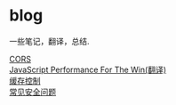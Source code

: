 # blog
一些笔记，翻译，总结.

[CORS](2016/CORS.md)  
[JavaScript Performance For The Win(翻译)](2016/javascript-performance.md)  
[缓存控制](cache-control.md)  
[常见安全问题](security.md)  